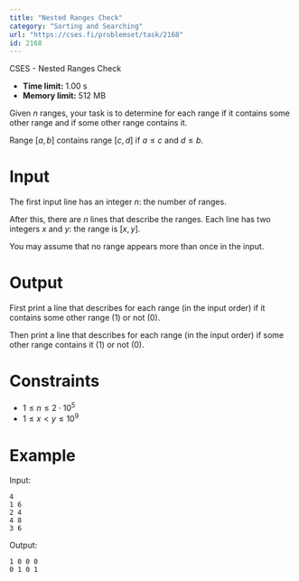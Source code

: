 ```yaml
---
title: "Nested Ranges Check"
category: "Sorting and Searching"
url: "https://cses.fi/problemset/task/2168"
id: 2168
---
```


CSES - Nested Ranges Check

  * **Time limit:** 1.00 s
  * **Memory limit:** 512 MB

Given $n$ ranges, your task is to determine for each range if it contains some
other range and if some other range contains it.

Range $[a,b]$ contains range $[c,d]$ if $a \le c$ and $d \le b$.

# Input

The first input line has an integer $n$: the number of ranges.

After this, there are $n$ lines that describe the ranges. Each line has two
integers $x$ and $y$: the range is $[x,y]$.

You may assume that no range appears more than once in the input.

# Output

First print a line that describes for each range (in the input order) if it
contains some other range (1) or not (0).

Then print a line that describes for each range (in the input order) if some
other range contains it (1) or not (0).

# Constraints

  * $1 \le n \le 2 \cdot 10^5$
  * $1 \le x < y \le 10^9$

# Example

Input:

    
    
    4
    1 6
    2 4
    4 8
    3 6
    

Output:

    
    
    1 0 0 0
    0 1 0 1
    

